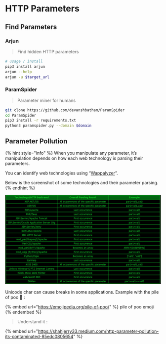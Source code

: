 # HTTP Parameters

## Find Parameters

### Arjun

> Find hidden HTTP parameters

```bash
# usage / install
pip3 install arjun
arjun --help
arjun -u $target_url
```

### ParamSpider

> Parameter miner for humans

```bash
git clone https://github.com/devanshbatham/ParamSpider
cd ParamSpider
pip3 install -r requirements.txt
python3 paramspider.py --domain $domain
```

## Parameter Pollution

{% hint style="info" %}
When you manipulate any parameter, it’s manipulation depends on how each web technology is parsing their parameters.

You can identify web technologies using “[Wappalyzer](https://addons.mozilla.org/en-US/firefox/addon/wappalyzer/)”.

Below is the screenshot of some technologies and their parameter parsing.
{% endhint %}

![](<../../.gitbook/assets/image (131).png>)

Unicode char can cause breaks in some applications. Example with the pile of poo 💩 :

{% embed url="https://emojipedia.org/pile-of-poo/" %}
pile of poo emoji
{% endembed %}

> Understand it :

{% embed url="https://shahjerry33.medium.com/http-parameter-pollution-its-contaminated-85edc0805654" %}
